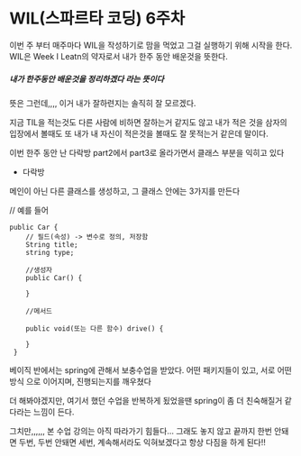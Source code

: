 # WIL(스파르타 코딩) 6주차

이번 주 부터 매주마다 WIL을 작성하기로 맘을 먹었고 그걸 실행하기 위해 시작을 한다. 
WIL은 Week I Leatn의 약자로서 내가 한주 동안 배운것을 뜻한다. 

##### 내가 한주동안 배운것을 정리하겠다 라는 뜻이다

뜻은 그런데,,,, 이거 내가 잘하련지는 솔직히 잘 모르겠다. 

지금 TIL을 적는것도 다른 사람에 비하면 잘하는거 같지도 않고 내가 적은 것을 삼자의 입장에서 
볼때도 또 내가 내 자신이 적은것을 볼때도 잘 못적는거 같은데 말이다. 

이번 한주 동안 난 다락방 part2에서 part3로 올라가면서 클래스 부분을 익히고 있다

- 다락방

메인이 아닌 다른 클래스를 생성하고, 그 클래스 안에는 3가지를 만든다

// 예를 들어

``` 
public Car {
    // 필드(속성) -> 변수로 정의, 저장함
    String title;
    string type;
    
    //생성자 
    public Car() {
        
    }
    
    //메서드 
    
    public void(또는 다른 함수) drive() {
    
    }
 }
```
베이직 반에서는 spring에 관해서 보충수업을 받았다. 어떤 패키지들이 있고, 서로 어떤 방식
으로 이어지며, 진행되는지를 깨우쳤다 

더 해봐야겠지만, 여기서 했던 수업을 반복하게 됬었을땐 spring이 좀 더 친숙해질거 같다라는 느낌이 든다. 

그치만,,,,,, 본 수업 강의는 아직 따라가기 힘들다... 그래도 놓지 않고 
끝까지 한번 안돼면 두번, 두번 안돼면 세번, 계속해서라도 익혀보겠다고 항상 다짐을 하게 
된다!! 